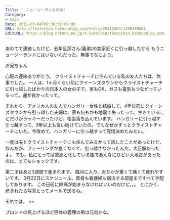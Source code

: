 ```yaml
---
Title: ' ニュージーランドの妹'
Category:
- misc
Date: 2011-03-04T09:30:02+09:00
URL: http://tkatochin.hatenablog.com/entry/20110304/1299198602
EditURL: https://blog.hatena.ne.jp/t-katochin/tkatochin.hatenablog.com/atom/entry/6653586347154753114
---
```


あわてて連絡したけど、去年旦那さん(義弟)の実家近くに引っ越したから
もうニュージーランドにはいないんだった。無事でなにより。
>>
お兄ちゃん

心配の連絡ありがとう。
クライストチャーチに住んでいる私の友人たちは、無事でした。
一人は、1ヶ月くらい前にクイーンズタウンからクライストチャーチに引っ越したばかりの日本人の女の子で、家もOK、ガスも電気もつながっているって。運が良かったって。

それから、アメリカ人の友人でハンガリー女性と結婚して、4年位前にクイーンズタウンから引っ越した夫婦は、家も何もかも地震で失ったって。生きていることだけがラッキーだったけど、相当落ち込んでいます。
ハンガリーに引っ越す引っ越すって、3年以上も言い続けていたの。でもなぜかずっとクライストチャーチにいた。今改めて、ハンガリーに引っ越すって覚悟決めたみたい。

一度は夫とクライストチャーチにも住んでみるかって話したことがあったけど、なんだか、フィーリングが良くなくて、引っ越さなかったんだ。大正解だったよ。
でも、私にとっては故郷と化している国であんなにひどい大地震があったのは、とてもショックです。

第二子はあと3週間で産まれます。
臨月に入り、おなかが重くて痛くて疲れやすいです。
3月22日にスケジュール、医者も看護婦も宿泊する部屋まですべて手配してあります。
この日前に陣痛が始まらなければいいのだけど。。。
とにかく、産まれたら写真とってメールで送るね。

それでは。
<<

ブロンドの見上げるほど巨体の義理の弟は元気かな。
